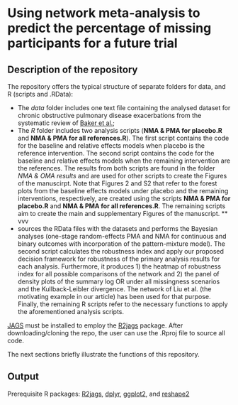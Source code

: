 # Using network meta-analysis to predict the percentage of missing participants for a future trial


## Description of the repository

The repository offers the typical structure of separate folders for data, and R (scripts and .RData):
* The _data_ folder includes one text file containing the analysed dataset for chronic obstructive pulmonary disease exacerbations from the systematic review of [Baker et al.](https://pubmed.ncbi.nlm.nih.gov/19637942/);
* The _R_ folder includes two analysis scripts (__NMA & PMA for placebo.R__ and __NMA & PMA for all references.R__). The first script contains the code for the baseline and relative effects models when placebo is the reference intervention. The second script contains the code for the baseline and relative effects models when the remaining intervention are the references. The results from both scripts are found in the folder _NMA & OMA results_ and are used for other scripts to create the Figures of the manuscirpt. Note that Figures 2 and S2 that refer to the forest plots from the baseline effects models under placebo and the remaining interventions, respectively, are created using the scripts __NMA & PMA for placebo.R__ and __NMA & PMA for all references.R__. The remaining scripts aim to create the main and supplementary Figures of the manuscript.
** vvv
* sources the RData files with the datasets and performs the Bayesian analyses (one-stage random-effects PMA and NMA for continuous and binary outcomes with incorporation of the pattern-mixture model). The second script calculates the robustness index and apply our proposed decision framework for robustness of the primary analysis results for each analysis. Furthermore, it produces 1) the heatmap of robustness index for all possible comparisons of the network and 2) the panel of density plots of the summary log OR under all missingness scenarios and the Kullback-Leibler divergence. The network of Liu et al. (the motivating example in our article) has been used for that purpose. Finally, the remaining R scripts refer to the necessary functions to apply the aforementioned analysis scripts.<br>

[JAGS](http://mcmc-jags.sourceforge.net/) must be installed to employ the [R2jags](https://github.com/suyusung/R2jags/issues/) package. After downloading/cloning the repo, the user can use the .Rproj file to source all code.

The next sections briefly illustrate the functions of this repository.

## Output 

Prerequisite R packages: [R2jags](https://CRAN.R-project.org/package=R2jags), [dplyr](https://CRAN.R-project.org/package=dplyr), [ggplot2](https://cran.r-project.org/web/packages/ggplot2/index.html), and [reshape2](https://cran.r-project.org/web/packages/reshape2/index.html)
